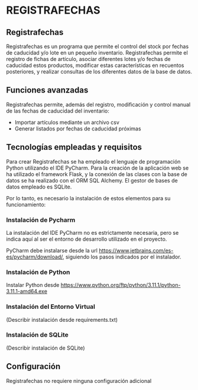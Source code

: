 # REGISTRAFECHAS


## Registrafechas

Registrafechas es un programa que permite el control del stock por fechas de caducidad y/o
lote en un pequeño inventario. Registrafechas permite el registro de fichas de artículo,
asociar diferentes lotes y/o fechas de caducidad estos productos,
modificar estas características en recuentos posteriores, y realizar
consultas de los diferentes datos de la base de datos.

## Funciones avanzadas

Registrafechas permite, además del registro, modificación y control manual de
las fechas de caducidad del inventario:

- Importar artículos mediante un archivo csv
- Generar listados por fechas de caducidad próximas

## Tecnologías empleadas y requisitos

Para crear Registrafechas se ha empleado el lenguaje de programación Python utilizando
el IDE PyCharm. Para la creación de la aplicación web se ha utilizado el framework Flask,
y la conexión de las clases con la base de datos se ha realizado con el ORM SQL Alchemy.
El gestor de bases de datos empleado es SQLite.

Por lo tanto, es necesario la instalación de estos elementos para su funcionamiento:

### Instalación de Pycharm

La instalación del IDE PyCharm no es estrictamente necesaria, pero se
indica aquí al ser el entorno de desarrollo utilizado en el proyecto.

PyCharm debe instalarse desde la url https://www.jetbrains.com/es-es/pycharm/download/,
siguiendo los pasos indicados por el instalador.

### Instalación de Python

Instalar Python desde https://www.python.org/ftp/python/3.11.1/python-3.11.1-amd64.exe

### Instalación del Entorno Virtual

(Describir instalación desde requirements.txt)

### Instalación de SQLite

(Describir instalación de SQLite)

## Configuración

Registrafechas no requiere ninguna configuración adicional


